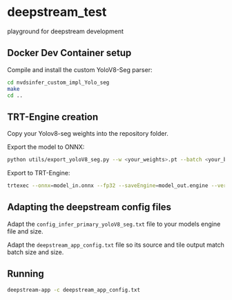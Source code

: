 # deepstream_test

playground for deepstream development

## Docker Dev Container setup

Compile and install the custom YoloV8-Seg parser:

```bash
cd nvdsinfer_custom_impl_Yolo_seg
make
cd ..
```

## TRT-Engine creation

Copy your Yolov8-seg weights into the repository folder.

Export the model to ONNX:

```bash
python utils/export_yoloV8_seg.py --w <your_weights>.pt --batch <your_batch_size> -s <input_size> --simplify
```

Export to TRT-Engine:

```bash
trtexec --onnx=model_in.onnx --fp32 --saveEngine=model_out.engine --verbose 
```

## Adapting the deepstream config files

Adapt the `config_infer_primary_yoloV8_seg.txt` file to your models engine file and size.

Adapt the `deepstream_app_config.txt` file so its source and tile output match batch size and size.

## Running

```bash
deepstream-app -c deepstream_app_config.txt
```
